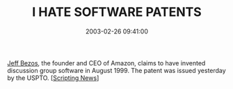 ﻿---
layout: post
title: "I HATE SOFTWARE PATENTS"
comments: false
date: 2003-02-26 09:41:00
updated: 2004-05-05 13:42:00
categories:
 - Opinions, Politics, Rants
 - Technology
subtext-id: 4dd6822a-faad-46a6-9700-73e559f9e4fc
alias: /blog/I-HATE-SOFTWARE-PATENTS.aspx
---


[Jeff Bezos](http://patft.uspto.gov/netacgi/nph-Parser?Sect1=PTO1&Sect2=HITOFF&d=PALL&p=1&u=/netahtml/srchnum.htm&r=1&f=G&l=50&s1=6,525,747.WKU.&OS=PN/6,525,747&RS=PN/6,525,747), the founder and CEO of Amazon, claims to have invented discussion group software in August 1999. The patent was issued yesterday by the USPTO. [[Scripting News](http://www.scripting.com/)]
